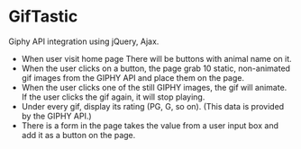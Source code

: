 # GifTastic

Giphy API integration using jQuery, Ajax.
 
- When user visit home page There will be buttons with animal name on it.
- When the user clicks on a button, the page grab 10 static, non-animated gif images from the GIPHY API and place them on the page.
- When the user clicks one of the still GIPHY images, the gif will animate. If the user clicks the gif again, it will stop playing.
- Under every gif, display its rating (PG, G, so on). (This data is provided by the GIPHY API.)
- There is a form in the page takes the value from a user input box and add it as a button on the page.